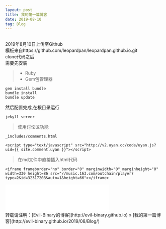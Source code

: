 ```yaml
---
layout: post
title: 我的第一篇博客
date: 2019-08-10
tag: Blog
---
```

<br>
2019年8月10日上传至Github
<br>
模板来自https://github.com/leopardpan/leopardpan.github.io.git
<br>
clone代码之后
<br>
需要先安装

>* Ruby
>* Gem包管理器
```
gem install bundle
bundle install
bundle update
```
然后配置完成,在根目录运行
```
jekyll server
```

> 使用讨论区功能
```
_includes/comments.html
```

```
<script type="text/javascript" src="http://v2.uyan.cc/code/uyan.js?uid={{ site.comment.uyan }}"></script>
```

> 在md文件中直接插入html代码

```
<iframe frameborder="no" border="0" marginwidth="0" marginheight="0" width=330 height=86 src="//music.163.com/outchain/player?type=2&id=32317208&auto=1&height=66"></iframe>
```

<iframe frameborder="no" border="0" marginwidth="0" marginheight="0" width=330 height=86 src="//music.163.com/outchain/player?type=2&id=32317208&auto=1&height=66"></iframe>


<br>
转载请注明：[Evil-Binary的博客](http://evil-binary.github.io) » [我的第一篇博客](http://evil-binary.github.io/2019/08/Blog/)